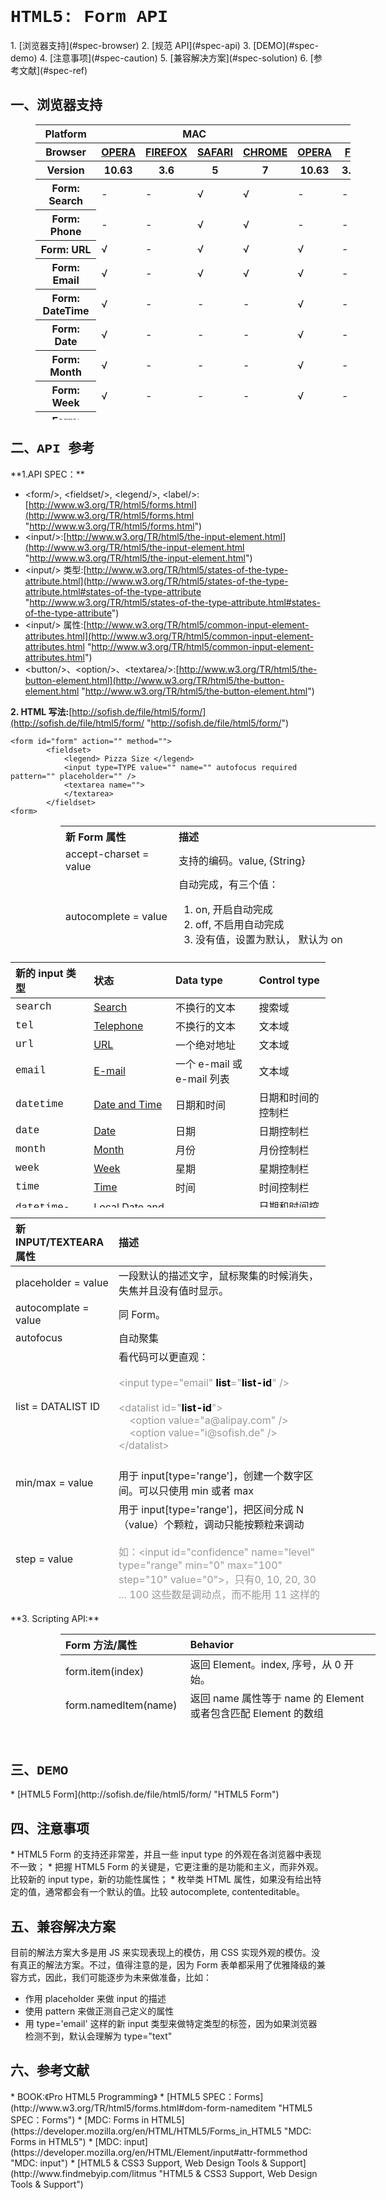 <h1 style="font-family:Courier New">HTML5: Form API</h1>
1. [浏览器支持](#spec-browser)
2. [规范 API](#spec-api)
3. [DEMO](#spec-demo)
4. [注意事项](#spec-caution)
5. [兼容解决方案](#spec-solution)
6. [参考文献](#spec-ref)

<h2 id="spec-browser" style="font-family:Courier New">一、浏览器支持</h2>
<table class="litmus-browser-support-results zeroBorder" style="margin-left:40px" summary="Browser support for HTML5 Forms Inputs" height="472" width="920">
<tbody>
<tr>
<th class="primary-heading" scope="row"><span class="offScreen">Platform</span></th>
<th class="primary-heading" colspan="4" scope="colgroup">MAC</th>
<th class="primary-heading" colspan="8" scope="colgroup">WIN</th>
<th class="offScreen">%</th>
</tr>
<tr>
<th class="row-heading secondary-heading" scope="row"><span class="offScreen">Browser</span></th>
<th class="browser-id browser-opera secondary-heading" colspan="1" scope="col"><a href="http://www.opera.com/browser/" target="_blank" title="Download the Opera web browser">OPERA</a></th>
<th class="browser-firefox browser-id secondary-heading" colspan="1" scope="col"><a href="http://www.mozilla-europe.org/en/firefox/" target="_blank" title="Download the Firefox web browser">FIREFOX</a></th>
<th class="browser-id browser-safari secondary-heading" colspan="1" scope="col"><a href="http://www.apple.com/safari/download/" target="_blank" title="Download the Safari web browser">SAFARI</a></th>
<th class="browser-chrome browser-id secondary-heading" colspan="1" scope="col"><a href="http://www.google.com/chrome/" target="_blank" title="Download the Chrome web browser">CHROME</a></th>
<th class="browser-id browser-opera secondary-heading" colspan="1" scope="col"><a href="http://www.opera.com/browser/" target="_blank" title="Download the Opera web browser">OPERA</a></th>
<th class="browser-firefox browser-id secondary-heading" colspan="2" scope="colgroup"><a href="http://www.mozilla-europe.org/en/firefox/" target="_blank" title="Download the Firefox web browser">FIREFOX</a></th>
<th class="browser-id browser-safari secondary-heading" colspan="1" scope="col"><a href="http://www.apple.com/safari/download/" target="_blank" title="Download the Safari web browser">SAFARI</a></th>
<th class="browser-id browser-ie secondary-heading" colspan="2" scope="colgroup"><a href="http://www.microsoft.com/ie/" target="_blank" title="Download the Ie web browser">IE</a></th>
<th class="browser-chrome browser-id secondary-heading" colspan="2" scope="colgroup"><a href="http://www.google.com/chrome/" target="_blank" title="Download the Chrome web browser">CHROME</a></th>
<th class="offScreen">&nbsp;</th>
</tr>
<tr>
<th class="row-heading tertiary-heading" scope="row"><span class="offScreen">Version</span></th>
<th class="tertiary-heading" scope="col"> 10.63 </th>
<th class="tertiary-heading" scope="col"> 3.6 </th>
<th class="tertiary-heading" scope="col"> 5 </th>
<th class="tertiary-heading" scope="col"> 7 </th>
<th class="tertiary-heading" scope="col"> 10.63 </th>
<th class="tertiary-heading" scope="col"> 3.6 </th>
<th class="tertiary-heading" scope="col"> 4.03 </th>
<th class="tertiary-heading" scope="col"> 5 </th>
<th class="tertiary-heading" scope="col"> 8 </th>
<th class="tertiary-heading" scope="col"> 9 </th>
<th class="tertiary-heading" scope="col"> 7 </th>
<th class="tertiary-heading" scope="col"> 8 </th>
<th class="offScreen">&nbsp;</th>
</tr>
</tbody>
<tbody>
<tr id="ophd">
<th class="row-heading" scope="row">Form: Search</th>
<td>-</td>
<td>-</td>
<td class="supported">√</td>
<td class="supported">√</td>
<td>-</td>
<td>-</td>
<td class="supported">√</td>
<td class="supported">√</td>
<td>-</td>
<td>-</td>
<td class="supported">√</td>
<td class="supported">√</td>
<td class="grade-limited support-grade"> 38%</td>
</tr>
<tr id="bncl">
<th class="row-heading" scope="row">Form: Phone</th>
<td>-</td>
<td>-</td>
<td class="supported">√</td>
<td class="supported">√</td>
<td>-</td>
<td>-</td>
<td class="supported">√</td>
<td class="supported">√</td>
<td>-</td>
<td>-</td>
<td class="supported">√</td>
<td class="supported">√</td>
<td class="grade-limited support-grade"> 38%</td>
</tr>
<tr id="oh4w">
<th class="row-heading" scope="row">Form: URL</th>
<td class="supported">√</td>
<td>-</td>
<td class="supported">√</td>
<td class="supported">√</td>
<td class="supported">√</td>
<td>-</td>
<td>-</td>
<td class="supported">√</td>
<td>-</td>
<td>-</td>
<td class="supported">√</td>
<td class="supported">√</td>
<td class="grade-limited support-grade"> 38%</td>
</tr>
<tr id="tyzw">
<th class="row-heading" scope="row">Form: Email</th>
<td class="supported">√</td>
<td>-</td>
<td class="supported">√</td>
<td class="supported">√</td>
<td class="supported">√</td>
<td>-</td>
<td>-</td>
<td class="supported">√</td>
<td>-</td>
<td>-</td>
<td class="supported">√</td>
<td class="supported">√</td>
<td class="grade-limited support-grade"> 38%</td>
</tr>
<tr id="awxf">
<th class="row-heading" scope="row">Form: DateTime</th>
<td class="supported">√</td>
<td>-</td>
<td>-</td>
<td>-</td>
<td class="supported">√</td>
<td>-</td>
<td>-</td>
<td>-</td>
<td>-</td>
<td>-</td>
<td>-</td>
<td>-</td>
<td class="grade-poor support-grade"> 4%</td>
</tr>
<tr id="w2jf">
<th class="row-heading" scope="row">Form: Date</th>
<td class="supported">√</td>
<td>-</td>
<td>-</td>
<td>-</td>
<td class="supported">√</td>
<td>-</td>
<td>-</td>
<td>-</td>
<td>-</td>
<td>-</td>
<td>-</td>
<td>-</td>
<td class="grade-poor support-grade"> 4%</td>
</tr>
<tr id="gywi">
<th class="row-heading" scope="row">Form: Month</th>
<td class="supported">√</td>
<td>-</td>
<td>-</td>
<td>-</td>
<td class="supported">√</td>
<td>-</td>
<td>-</td>
<td>-</td>
<td>-</td>
<td>-</td>
<td>-</td>
<td>-</td>
<td class="grade-poor support-grade"> 4%</td>
</tr>
<tr id="cxc6">
<th class="row-heading" scope="row">Form: Week</th>
<td class="supported">√</td>
<td>-</td>
<td>-</td>
<td>-</td>
<td class="supported">√</td>
<td>-</td>
<td>-</td>
<td>-</td>
<td>-</td>
<td>-</td>
<td>-</td>
<td>Y<br>
</td>
<td class="grade-poor support-grade"> 4%</td>
</tr>
<tr id="q.3h">
<th class="row-heading" scope="row">Form: Time</th>
<td class="supported">√</td>
<td>-</td>
<td>-</td>
<td>-</td>
<td class="supported">√</td>
<td>-</td>
<td>-</td>
<td>-</td>
<td>-</td>
<td>-</td>
<td>-</td>
<td>-</td>
<td class="grade-poor support-grade"> 4%</td>
</tr>
<tr id="bp1z">
<th class="row-heading" scope="row">Form: LocalTime</th>
<td class="supported">√</td>
<td>-</td>
<td>-</td>
<td>-</td>
<td class="supported">√</td>
<td>-</td>
<td>-</td>
<td>-</td>
<td>-</td>
<td>-</td>
<td>-</td>
<td>-</td>
<td class="grade-poor support-grade"> 4%</td>
</tr>
<tr id="w7ea">
<th class="row-heading" scope="row">Form: Number</th>
<td class="supported">√</td>
<td>-</td>
<td>-</td>
<td>-</td>
<td class="supported">√</td>
<td>-</td>
<td>-</td>
<td>-</td>
<td>-</td>
<td>-</td>
<td>-</td>
<td class="supported">√</td>
<td class="grade-poor support-grade"> 5%</td>
</tr>
<tr id="lh0-">
<th class="row-heading" scope="row">Form: Range</th>
<td class="supported">√</td>
<td>-</td>
<td class="supported">√</td>
<td class="supported">√</td>
<td class="supported">√</td>
<td>-</td>
<td>-</td>
<td class="supported">√</td>
<td>-</td>
<td>-</td>
<td class="supported">√</td>
<td class="supported">√</td>
<td class="grade-limited support-grade"> 37%</td>
</tr>
<tr id="lr-b">
<th class="row-heading" scope="row">Form: Colour</th>
<td>-</td>
<td>-</td>
<td>-</td>
<td>-</td>
<td>-</td>
<td>-</td>
<td>-</td>
<td>-</td>
<td>-</td>
<td>-</td>
<td>-</td>
<td>-</td>
<td class="grade- support-grade"><br>
</td>
</tr>
</tbody>
</table>

<h2 id="spec-api" style="font-family:Courier New">二、API 参考</h2>
**1.API SPEC：**

* &lt;form/&gt;, &lt;fieldset/&gt;, &lt;legend/&gt;, &lt;label/&gt;:[http://www.w3.org/TR/html5/forms.html](http://www.w3.org/TR/html5/forms.html "http://www.w3.org/TR/html5/forms.html")
* &lt;input/&gt;:[http://www.w3.org/TR/html5/the-input-element.html](http://www.w3.org/TR/html5/the-input-element.html "http://www.w3.org/TR/html5/the-input-element.html")
* &lt;input/&gt; 类型:[http://www.w3.org/TR/html5/states-of-the-type-attribute.html](http://www.w3.org/TR/html5/states-of-the-type-attribute.html#states-of-the-type-attribute "http://www.w3.org/TR/html5/states-of-the-type-attribute.html#states-of-the-type-attribute")
* &lt;input/&gt; 属性:[http://www.w3.org/TR/html5/common-input-element-attributes.html](http://www.w3.org/TR/html5/common-input-element-attributes.html "http://www.w3.org/TR/html5/common-input-element-attributes.html")
* &lt;button/&gt;、&lt;option/&gt;、&lt;textarea/&gt;:[http://www.w3.org/TR/html5/the-button-element.html](http://www.w3.org/TR/html5/the-button-element.html "http://www.w3.org/TR/html5/the-button-element.html")

**2. HTML 写法:**[http://sofish.de/file/html5/form/](http://sofish.de/file/html5/form/ "http://sofish.de/file/html5/form/")


    <form id="form" action="" method="">
            <fieldset>
                <legend> Pizza Size </legend>
                <input type=TYPE value="" name="" autofocus required pattern="" placeholder="" />
                <textarea name="">
                </textarea>
            </fieldset>
    <form>

<table class="zeroBorder" style="margin-left:80px" height="202" width="755">
<tbody>
<tr>
<th style="text-align:left">新 Form 属性<br>
</th>
<th style="text-align:left">描述<br>
</th>
</tr>
<tr>
<td style="text-align:left">accept-charset = value<br>
</td>
<td style="text-align:left">支持的编码。value, {String}<br>
</td>
</tr>
<tr>
<td style="text-align:left">autocomplete = value <br>
</td>
<td style="text-align:left">自动完成，有三个值：<br>
<ol><li>on, 开启自动完成</li>
<li>off, 不启用自动完成</li>
<li>没有值，设置为默认， 默认为 on</li>
</ol>
</td>
</tr>
<tr>
<td style="text-align:left">novalidate = value<br>
</td>
<td style="text-align:left">不需要校验表单。 value, {Boolean}。默认为 true<br>
</td>
</tr>
</tbody>
</table>

<table class="zeroBorder" id="rps6" height="393" width="757">
<tbody>
<tr>
<th style="text-align:left"> 新的 input 类型<br>
</th>
<th style="text-align:left"> 状态<br>
</th>
<th style="text-align:left"> Data type </th>
<th style="text-align:left"> Control type </th>
</tr>
</tbody>
<tbody>
<tr>
<td style="text-align:left"><font face="Courier New">search</font></td>
<td style="text-align:left"><a href="http://www.w3.org/TR/html5/states-of-the-type-attribute.html#text-state-and-search-state" title="attr-input-type-search">Search</a></td>
<td style="text-align:left"> 不换行的文本</td>
<td style="text-align:left"> 搜索域 </td>
</tr>
<tr>
<td style="text-align:left"><font face="Courier New">tel</font></td>
<td style="text-align:left"><a href="http://www.w3.org/TR/html5/states-of-the-type-attribute.html#telephone-state" title="attr-input-type-tel">Telephone</a></td>
<td style="text-align:left"> 不换行的文本</td>
<td style="text-align:left"> 文本域</td>
</tr>
<tr>
<td style="text-align:left"><font face="Courier New">url</font></td>
<td style="text-align:left"><a href="http://www.w3.org/TR/html5/states-of-the-type-attribute.html#url-state" title="attr-input-type-url">URL</a></td>
<td style="text-align:left"> 一个绝对地址 </td>
<td style="text-align:left"> 文本域<br>
</td>
</tr>
<tr>
<td style="text-align:left"><font face="Courier New">email</font></td>
<td style="text-align:left"><a href="http://www.w3.org/TR/html5/states-of-the-type-attribute.html#e-mail-state" title="attr-input-type-email">E-mail</a></td>
<td style="text-align:left">一个 e-mail 或 e-mail 列表&nbsp; </td>
<td style="text-align:left"> 文本域</td>
</tr>
<tr>
<td style="text-align:left"><font face="Courier New">datetime</font></td>
<td style="text-align:left"><a href="http://www.w3.org/TR/html5/states-of-the-type-attribute.html#date-and-time-state" title="attr-input-type-datetime">Date and Time</a></td>
<td style="text-align:left">日期和时间<br>
</td>
<td style="text-align:left"> 日期和时间的控制栏<br>
</td>
</tr>
<tr>
<td style="text-align:left"><font face="Courier New">date</font></td>
<td style="text-align:left"><a href="http://www.w3.org/TR/html5/states-of-the-type-attribute.html#date-state" title="attr-input-type-date">Date</a></td>
<td style="text-align:left"> 日期</td>
<td style="text-align:left"> 日期控制栏 </td>
</tr>
<tr>
<td style="text-align:left"><font face="Courier New">month</font></td>
<td style="text-align:left"><a href="http://www.w3.org/TR/html5/states-of-the-type-attribute.html#month-state" title="attr-input-type-month">Month</a></td>
<td style="text-align:left">月份</td>
<td style="text-align:left"> 月份控制栏 </td>
</tr>
<tr>
<td style="text-align:left"><font face="Courier New">week</font></td>
<td style="text-align:left"><a href="http://www.w3.org/TR/html5/states-of-the-type-attribute.html#week-state" title="attr-input-type-week">Week</a></td>
<td style="text-align:left">星期<br>
</td>
<td style="text-align:left"> 星期控制栏</td>
</tr>
<tr>
<td style="text-align:left"><font face="Courier New">time</font></td>
<td style="text-align:left"><a href="http://www.w3.org/TR/html5/states-of-the-type-attribute.html#time-state" title="attr-input-type-time">Time</a></td>
<td style="text-align:left"> 时间</td>
<td style="text-align:left"> 时间控制栏</td>
</tr>
<tr>
<td style="text-align:left"><font face="Courier New">datetime-local</font></td>
<td style="text-align:left"><a href="http://www.w3.org/TR/html5/states-of-the-type-attribute.html#local-date-and-time-state" title="attr-input-type-datetime-local">Local Date and Time</a></td>
<td style="text-align:left"> 本地时间</td>
<td style="text-align:left"> 日期和时间控制栏 </td>
</tr>
<tr>
<td style="text-align:left"><font face="Courier New">number</font></td>
<td style="text-align:left"><a href="http://www.w3.org/TR/html5/number-state.html#number-state" title="attr-input-type-number">Number</a></td>
<td style="text-align:left"> 数字</td>
<td style="text-align:left"> 数据文本域&amp;控制栏 </td>
</tr>
<tr>
<td style="text-align:left"><font face="Courier New">range</font></td>
<td style="text-align:left"><a href="http://www.w3.org/TR/html5/number-state.html#range-state" title="attr-input-type-range">Range</a></td>
<td style="text-align:left"> 区间 </td>
<td style="text-align:left"> 一个 slider 控制栏<br>
</td>
</tr>
<tr>
<td style="text-align:left"><font face="Courier New">color</font></td>
<td style="text-align:left"><a href="http://www.w3.org/TR/html5/number-state.html#color-state" title="attr-input-type-color">Color</a></td>
<td style="text-align:left"> 8-bit 的 sRGB 颜色</td>
<td style="text-align:left"> 颜色控制栏<br>
</td>
</tr>
</tbody>
</table>

<table class="zeroBorder" height="617" width="758">
<tbody>
<tr>
<th style="text-align:left">新 INPUT/TEXTEARA 属性<br>
</th>
<th style="text-align:left">描述<br>
</th>
</tr>
</tbody>
 
<tbody>
<tr>
<td style="text-align:left">placeholder = value<br>
</td>
<td style="text-align:left">一段默认的描述文字，鼠标聚集的时候消失，失焦并且没有值时显示。<br>
</td>
</tr>
<tr>
<td style="text-align:left">autocomplate = value<br>
</td>
<td style="text-align:left">同 Form。<br>
</td>
</tr>
<tr>
<td style="text-align:left">autofocus<br>
</td>
<td style="text-align:left">自动聚集<br>
</td>
</tr>
<tr>
<td style="text-align:left">list = DATALIST ID<br>
</td>
<td style="text-align:left">看代码可以更直观：<br>
<br>
<font color="#999999">&lt;input type="email" <b style="color:#000000">list</b>="<b style="background-color:#ffffff;color:#000000">list-id</b>" /&gt;</font><br style="color:#999999">
<br style="color:#999999">
<font color="#999999">&lt;datalist id="<b><font color="#000000">list-id</font></b>"&gt;</font><br style="color:#999999">
<font color="#999999">&nbsp;&nbsp;&nbsp; &lt;option value="a@alipay.com" /&gt;</font><br style="color:#999999">
<font color="#999999">&nbsp;&nbsp;&nbsp; &lt;option value="i@sofish.de" /&gt;</font><br style="color:#999999">
<font color="#999999">&lt;/datalist&gt;</font><br>
<br>
</td>
</tr>
<tr>
<td style="text-align:left">min/max = value<br>
</td>
<td style="text-align:left">用于 input[type='range']，创建一个数字区间。可以只使用 min 或者 max<br>
</td>
</tr>
<tr>
<td style="text-align:left">step = value<br>
</td>
<td style="text-align:left">用于 input[type='range']，把区间分成 N（value）个颗粒，调动只能按颗粒来调动<br>
<br style="color:#999999">
<font color="#999999">如：&lt;input id="confidence" name="level" type="range" min="0" max="100" step="10" value="0"&gt;，只有0, 10, 20, 30 ... 100 这些数是调动点，而不能用 11 这样的数字。</font><br>
</td>
</tr>
<tr>
<td style="text-align:left">required<br>
</td>
<td style="text-align:left">当有 require 项被正确填上，表单才能提交<br>
</td>
</tr>
<tr>
<td style="text-align:left">pattern = value<br>
</td>
<td style="text-align:left">较验。value, 正则表达式。<br>
</td>
</tr>
<tr>
<td style="text-align:left">formmethod = value<br>
</td>
<td style="text-align:left">应用于 type 为 image 或者 submit 的 input。如果定义，将会重写 form 的 method 属性。有两种类型的值：<br>
<ol><li>get</li>
<li>post<br>
</li>
</ol>
</td>
</tr>
</tbody>
</table>
**3. Scripting API:**
<table class="zeroBorder" style="margin-left:80px" height="139" width="755">
<tbody>
<tr>
<th style="text-align:left">Form 方法/属性<br>
</th>
<th style="text-align:left">Behavior<br>
</th>
</tr>
</tbody>
 
<tbody>
<tr>
<td style="text-align:left">form.item(index)<br>
</td>
<td style="text-align:left">返回 Element。index, 序号，从 0 开始。<br>
</td>
</tr>
<tr>
<td style="text-align:left">form.namedItem(name)<br>
</td>
<td style="text-align:left">返回 name 属性等于 name 的 Element 或者包含匹配 Element 的数组<br>
</td>
</tr>
<tr>
<td style="text-align:left">form.<font face="Courier New">checkValidity()</font><br>
</td>
<td style="text-align:left">检测表单项是否通过校验，返回 {Boolean}<br>
</td>
</tr>
</tbody>
</table>
<br>
<h2 id="spec-demo" style="font-family:Courier New">三、DEMO</h2>
* [HTML5 Form](http://sofish.de/file/html5/form/ "HTML5 Form")

<h2 id="spec-caution" style="font-family:Courier New">四、注意事项</h2>
* HTML5 Form 的支持还非常差，并且一些 input type 的外观在各浏览器中表现不一致；
* 把握 HTML5 Form 的关键是，它更注重的是功能和主义，而非外观。比较新的 input type，新的功能性属性；
* 枚举类 HTML 属性，如果没有给出特定的值，通常都会有一个默认的值。比较 autocomplete, contenteditable。

<h2 id="spec-solution" style="font-family:Courier New">五、兼容解决方案</h2>
目前的解法方案大多是用 JS 来实现表现上的模仿，用 CSS 实现外观的模仿。没有真正的解法方案。不过，值得注意的是，因为 Form 表单都采用了优雅降级的兼容方式，因此，我们可能逐步为未来做准备，比如：

* 作用 placeholder 来做 input 的描述
* 使用 pattern 来做正测自己定义的属性
* 用 type='email' 这样的新 input 类型来做特定类型的标签，因为如果浏览器检测不到，默认会理解为 type="text"

<h2 id="spec-ref" style="font-family:Courier New">六、参考文献</h2>
* BOOK:《Pro HTML5 Programming》
* [HTML5 SPEC：Forms](http://www.w3.org/TR/html5/forms.html#dom-form-nameditem "HTML5 SPEC：Forms")
* [MDC: Forms in HTML5](https://developer.mozilla.org/en/HTML/HTML5/Forms_in_HTML5 "MDC: Forms in HTML5")
* [MDC: input](https://developer.mozilla.org/en/HTML/Element/input#attr-formmethod "MDC: input")
* [HTML5 & CSS3 Support, Web Design Tools & Support](http://www.findmebyip.com/litmus "HTML5 & 
CSS3 Support, Web Design Tools & Support")

